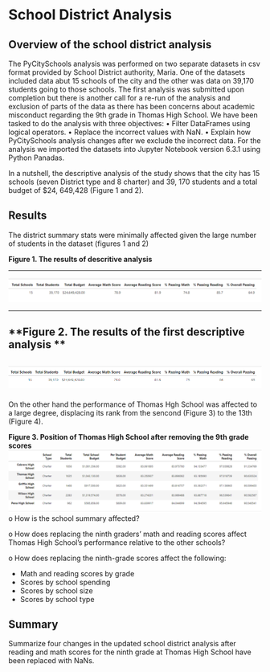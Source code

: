 # School District Analysis

## Overview of the school district analysis 

The PyCitySchools analysis was performed on two separate datasets in csv format provided by School District authority, Maria. One of the datasets included data abut 15 schools of the city and the other was data on 39,170 students going to those schools. The first analysis was submitted upon completion but there is another call for a re-run of the analysis and exclusion of parts of the data as there has been concerns about academic misconduct regarding the 9th grade in Thomas High School. 
We have been tasked to do the analysis with three objectives: 
 •	Filter DataFrames using logical operators.
 •	Replace the incorrect values with NaN.
 •	Explain how PyCitySchools analysis changes after we exclude the incorrect data.
For the analysis we imported the datasets into Jupyter Notebook version 6.3.1 using Python Panadas. 

In a nutshell, the descriptive analysis of the study shows that the city has 15 schools (seven District type and 8 charter) and 39, 170 students and a total budget of $24, 649,428 (Figure 1 and 2).


## Results

The district summary stats were minimally affected given the large number of students in the dataset (figures 1 and 2)

**Figure 1. The results of descritive analysis**

-------
![1-Descriptive.png](https://github.com/BHashemi2021/School_District_Analysis/blob/main/Resources/1-Descriptive.png)

------

**Figure 2. The results of the first descriptive analysis **
-----------------
![1-b-Descriptive.png](https://github.com/BHashemi2021/School_District_Analysis/blob/main/Resources/1-b-Descriptive.png)
-----------------


On the other hand the performance of Thomas Hgh School was affected to a large degree, displacing its rank from the sencond (Figure 3) to the 13th (Figure 4).

**Figure 3. Position of Thomas High School after removing the 9th grade scores**
![3-Top-5-high-performing.png](https://github.com/BHashemi2021/School_District_Analysis/blob/main/Resources/3-Top-5-high-performing.png)
o	How is the school summary affected?

o	How does replacing the ninth graders’ math and reading scores affect Thomas High School’s performance relative to the other schools?


o	How does replacing the ninth-grade scores affect the following:

  * Math and reading scores by grade
  * Scores by school spending
  * Scores by school size
  * Scores by school type

## Summary

Summarize four changes in the updated school district analysis after reading and math scores for the ninth grade at Thomas High School have been replaced with NaNs.
